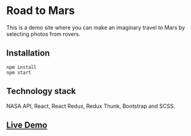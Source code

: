 # Road to Mars

This is a demo site where you can make an imaginary travel to Mars by selecting photos from rovers.

## Installation

```terminal
npm install
npm start
```

## Technology stack

NASA API, React, React Redux, Redux Thunk, Bootstrap and SCSS.

## [Live Demo](https://lieforse.github.io/road_to_mars/)
